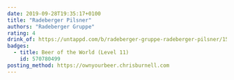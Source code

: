 ```yaml
---
date: 2019-09-28T19:35:17+0100
title: "Radeberger Pilsner"
authors: "Radeberger Gruppe"
rating: 4
drink_of: https://untappd.com/b/radeberger-gruppe-radeberger-pilsner/1589
badges:
  - title: Beer of the World (Level 11)
    id: 570780499
posting_method: https://ownyourbeer.chrisburnell.com
---
```

